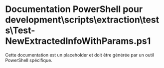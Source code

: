 # Documentation PowerShell pour development\scripts\extraction\tests\Test-NewExtractedInfoWithParams.ps1

Cette documentation est un placeholder et doit être générée par un outil PowerShell spécifique.
